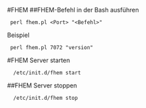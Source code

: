 #FHEM
##FHEM-Befehl in der Bash ausführen

     perl fhem.pl <Port> "<Befehl>" 
     
Beispiel

     perl fhem.pl 7072 "version" 
     
#FHEM Server starten

      /etc/init.d/fhem start
      
##FHEM Server stoppen 

      /etc/init.d/fhem stop
